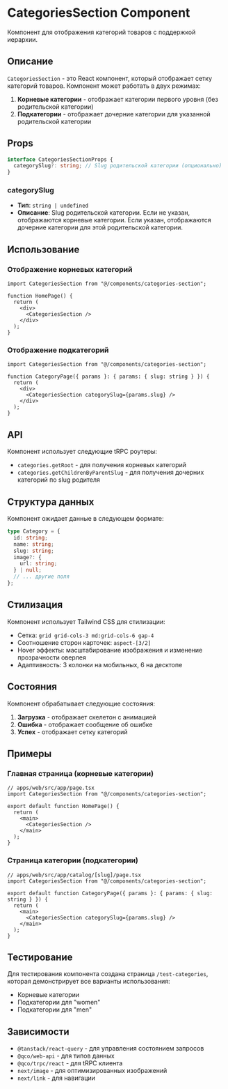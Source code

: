 # CategoriesSection Component

Компонент для отображения категорий товаров с поддержкой иерархии.

## Описание

`CategoriesSection` - это React компонент, который отображает сетку категорий товаров. Компонент может работать в двух режимах:

1. **Корневые категории** - отображает категории первого уровня (без родительской категории)
2. **Подкатегории** - отображает дочерние категории для указанной родительской категории

## Props

```typescript
interface CategoriesSectionProps {
  categorySlug?: string; // Slug родительской категории (опционально)
}
```

### categorySlug
- **Тип**: `string | undefined`
- **Описание**: Slug родительской категории. Если не указан, отображаются корневые категории. Если указан, отображаются дочерние категории для этой родительской категории.

## Использование

### Отображение корневых категорий
```tsx
import CategoriesSection from "@/components/categories-section";

function HomePage() {
  return (
    <div>
      <CategoriesSection />
    </div>
  );
}
```

### Отображение подкатегорий
```tsx
import CategoriesSection from "@/components/categories-section";

function CategoryPage({ params }: { params: { slug: string } }) {
  return (
    <div>
      <CategoriesSection categorySlug={params.slug} />
    </div>
  );
}
```

## API

Компонент использует следующие tRPC роутеры:

- `categories.getRoot` - для получения корневых категорий
- `categories.getChildrenByParentSlug` - для получения дочерних категорий по slug родителя

## Структура данных

Компонент ожидает данные в следующем формате:

```typescript
type Category = {
  id: string;
  name: string;
  slug: string;
  image?: {
    url: string;
  } | null;
  // ... другие поля
};
```

## Стилизация

Компонент использует Tailwind CSS для стилизации:

- Сетка: `grid grid-cols-3 md:grid-cols-6 gap-4`
- Соотношение сторон карточек: `aspect-[3/2]`
- Hover эффекты: масштабирование изображения и изменение прозрачности оверлея
- Адаптивность: 3 колонки на мобильных, 6 на десктопе

## Состояния

Компонент обрабатывает следующие состояния:

1. **Загрузка** - отображает скелетон с анимацией
2. **Ошибка** - отображает сообщение об ошибке
3. **Успех** - отображает сетку категорий

## Примеры

### Главная страница (корневые категории)
```tsx
// apps/web/src/app/page.tsx
import CategoriesSection from "@/components/categories-section";

export default function HomePage() {
  return (
    <main>
      <CategoriesSection />
    </main>
  );
}
```

### Страница категории (подкатегории)
```tsx
// apps/web/src/app/catalog/[slug]/page.tsx
import CategoriesSection from "@/components/categories-section";

export default function CategoryPage({ params }: { params: { slug: string } }) {
  return (
    <main>
      <CategoriesSection categorySlug={params.slug} />
    </main>
  );
}
```

## Тестирование

Для тестирования компонента создана страница `/test-categories`, которая демонстрирует все варианты использования:

- Корневые категории
- Подкатегории для "women"
- Подкатегории для "men"

## Зависимости

- `@tanstack/react-query` - для управления состоянием запросов
- `@qco/web-api` - для типов данных
- `@qco/trpc/react` - для tRPC клиента
- `next/image` - для оптимизированных изображений
- `next/link` - для навигации 